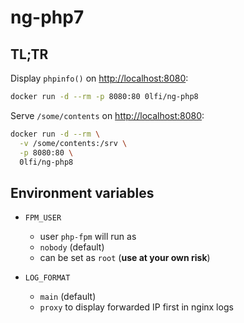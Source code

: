 # ng-php7

## TL;TR

Display `phpinfo()` on <http://localhost:8080>:
```sh
docker run -d --rm -p 8080:80 0lfi/ng-php8
```

Serve `/some/contents` on <http://localhost:8080>:
```sh
docker run -d --rm \
  -v /some/contents:/srv \
  -p 8080:80 \
  0lfi/ng-php8
```

## Environment variables

- `FPM_USER`
  - user `php-fpm` will run as
  - `nobody` (default)
  - can be set as `root` (**use at your own risk**)

- `LOG_FORMAT`
  - `main` (default)
  - `proxy` to display forwarded IP first in nginx logs

